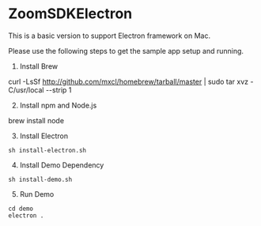 # ZoomSDKElectron

This is a basic version to support Electron framework on Mac. 

Please use the following steps to get the sample app setup and running.

1. Install Brew

curl -LsSf http://github.com/mxcl/homebrew/tarball/master | sudo tar xvz -C/usr/local --strip 1

2. Install npm and Node.js

brew install node

3. Install Electron

```
sh install-electron.sh
```

4. Install Demo Dependency

```
sh install-demo.sh
```

5. Run Demo

```
cd demo
electron .
```

